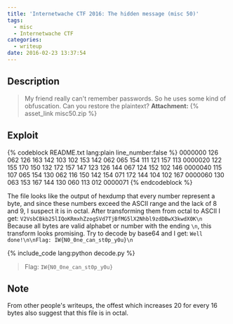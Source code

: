 ```yaml
---
title: 'Internetwache CTF 2016: The hidden message (misc 50)'
tags:
  - misc
  - Internetwache CTF
categories:
  - writeup
date: 2016-02-23 13:37:54
---
```


## Description

> My friend really can't remember passwords. So he uses some kind of obfuscation. Can you restore the plaintext?
> **Attachment:** {% asset_link misc50.zip %}

## Exploit

{% codeblock README.txt lang:plain line_number:false %}
0000000 126 062 126 163 142 103 102 153 142 062 065 154 111 121 157 113
0000020 122 155 170 150 132 172 157 147 123 126 144 067 124 152 102 146
0000040 115 107 065 154 130 062 116 150 142 154 071 172 144 104 102 167
0000060 130 063 153 167 144 130 060 113 012
0000071
{% endcodeblock %}

The file looks like the output of hexdump that every number represent a byte, and since these numbers exceed the ASCII range and the lack of 8 and 9, I suspect it is in octal. After transforming them from octal to ASCII I get:
`V2VsbCBkb25lIQoKRmxhZzogSVd7TjBfMG5lX2Nhbl9zdDBwX3kwdX0K\n`
Because all bytes are valid alphabet or number with the ending `\n`, this transform looks promising. Try to decode by base64 and I get:
`Well done!\n\nFlag: IW{N0_0ne_can_st0p_y0u}\n`

{% include_code lang:python decode.py %}

> Flag: `IW{N0_0ne_can_st0p_y0u}`

## Note

From other people's writeups, the offest which increases 20 for every 16 bytes also suggest that this file is in octal.
